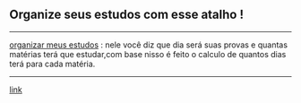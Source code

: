 ## Organize seus estudos com esse atalho !

---
[organizar meus estudos]("https://www.icloud.com/shortcuts/927886a61b0b4a5d840039a4faa27b8e")
: nele você diz que dia será suas provas e quantas matérias terá que estudar,com base nisso é feito o calculo de quantos dias terá para cada matéria.

---
[link]("https://www.icloud.com/shortcuts/927886a61b0b4a5d840039a4faa27b8e")


